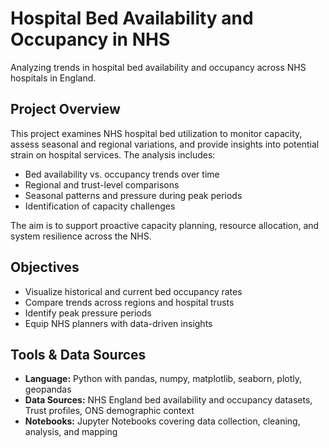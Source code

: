 # Hospital Bed Availability and Occupancy in NHS

Analyzing trends in hospital bed availability and occupancy across NHS hospitals in England.

## Project Overview

This project examines NHS hospital bed utilization to monitor capacity, assess seasonal and regional variations, and provide insights into potential strain on hospital services. The analysis includes:

- Bed availability vs. occupancy trends over time  
- Regional and trust-level comparisons  
- Seasonal patterns and pressure during peak periods  
- Identification of capacity challenges

The aim is to support proactive capacity planning, resource allocation, and system resilience across the NHS.

## Objectives

- Visualize historical and current bed occupancy rates  
- Compare trends across regions and hospital trusts  
- Identify peak pressure periods
- Equip NHS planners with data-driven insights

## Tools & Data Sources

- **Language:** Python with pandas, numpy, matplotlib, seaborn, plotly, geopandas  
- **Data Sources:** NHS England bed availability and occupancy datasets, Trust profiles, ONS demographic context  
- **Notebooks:** Jupyter Notebooks covering data collection, cleaning, analysis, and mapping


